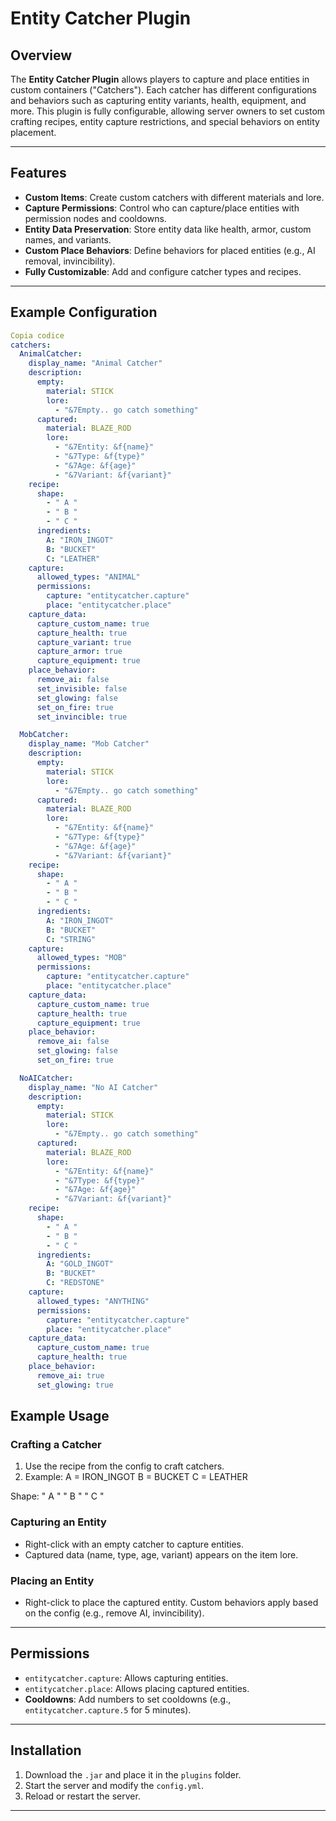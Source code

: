 # Entity Catcher Plugin
## Overview
The **Entity Catcher Plugin** allows players to capture and place entities in custom containers ("Catchers"). Each catcher has different configurations and behaviors such as capturing entity variants, health, equipment, and more. This plugin is fully configurable, allowing server owners to set custom crafting recipes, entity capture restrictions, and special behaviors on entity placement.

---

## Features

- **Custom Items**: Create custom catchers with different materials and lore.
- **Capture Permissions**: Control who can capture/place entities with permission nodes and cooldowns.
- **Entity Data Preservation**: Store entity data like health, armor, custom names, and variants.
- **Custom Place Behaviors**: Define behaviors for placed entities (e.g., AI removal, invincibility).
- **Fully Customizable**: Add and configure catcher types and recipes.

---

## Example Configuration

```yaml
Copia codice
catchers:
  AnimalCatcher:
    display_name: "Animal Catcher"
    description:
      empty:
        material: STICK
        lore:
          - "&7Empty.. go catch something"
      captured:
        material: BLAZE_ROD
        lore:
          - "&7Entity: &f{name}"
          - "&7Type: &f{type}"
          - "&7Age: &f{age}"
          - "&7Variant: &f{variant}"
    recipe:
      shape:
        - " A "
        - " B "
        - " C "
      ingredients:
        A: "IRON_INGOT"
        B: "BUCKET"
        C: "LEATHER"
    capture:
      allowed_types: "ANIMAL"
      permissions:
        capture: "entitycatcher.capture"
        place: "entitycatcher.place"
    capture_data:
      capture_custom_name: true
      capture_health: true
      capture_variant: true
      capture_armor: true
      capture_equipment: true
    place_behavior:
      remove_ai: false
      set_invisible: false
      set_glowing: false
      set_on_fire: true
      set_invincible: true

  MobCatcher:
    display_name: "Mob Catcher"
    description:
      empty:
        material: STICK
        lore:
          - "&7Empty.. go catch something"
      captured:
        material: BLAZE_ROD
        lore:
          - "&7Entity: &f{name}"
          - "&7Type: &f{type}"
          - "&7Age: &f{age}"
          - "&7Variant: &f{variant}"
    recipe:
      shape:
        - " A "
        - " B "
        - " C "
      ingredients:
        A: "IRON_INGOT"
        B: "BUCKET"
        C: "STRING"
    capture:
      allowed_types: "MOB"
      permissions:
        capture: "entitycatcher.capture"
        place: "entitycatcher.place"
    capture_data:
      capture_custom_name: true
      capture_health: true
      capture_equipment: true
    place_behavior:
      remove_ai: false
      set_glowing: false
      set_on_fire: true

  NoAICatcher:
    display_name: "No AI Catcher"
    description:
      empty:
        material: STICK
        lore:
          - "&7Empty.. go catch something"
      captured:
        material: BLAZE_ROD
        lore:
          - "&7Entity: &f{name}"
          - "&7Type: &f{type}"
          - "&7Age: &f{age}"
          - "&7Variant: &f{variant}"
    recipe:
      shape:
        - " A "
        - " B "
        - " C "
      ingredients:
        A: "GOLD_INGOT"
        B: "BUCKET"
        C: "REDSTONE"
    capture:
      allowed_types: "ANYTHING"
      permissions:
        capture: "entitycatcher.capture"
        place: "entitycatcher.place"
    capture_data:
      capture_custom_name: true
      capture_health: true
    place_behavior:
      remove_ai: true
      set_glowing: true
```

## Example Usage

### Crafting a Catcher
1. Use the recipe from the config to craft catchers.
2. Example:
A = IRON_INGOT
B = BUCKET
C = LEATHER

Shape:
" A "
" B "
" C "

### Capturing an Entity
- Right-click with an empty catcher to capture entities. 
- Captured data (name, type, age, variant) appears on the item lore.

### Placing an Entity
- Right-click to place the captured entity. Custom behaviors apply based on the config (e.g., remove AI, invincibility).

---

## Permissions

- `entitycatcher.capture`: Allows capturing entities.
- `entitycatcher.place`: Allows placing captured entities.
- **Cooldowns**: Add numbers to set cooldowns (e.g., `entitycatcher.capture.5` for 5 minutes).

---

## Installation

1. Download the `.jar` and place it in the `plugins` folder.
2. Start the server and modify the `config.yml`.
3. Reload or restart the server.

---
